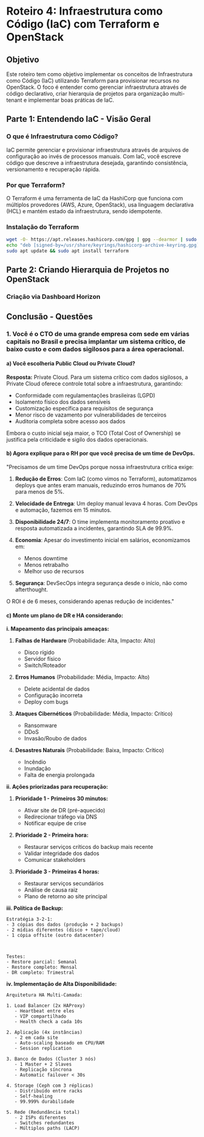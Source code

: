 # Roteiro 4: Infraestrutura como Código (IaC) com Terraform e OpenStack

## Objetivo

Este roteiro tem como objetivo implementar os conceitos de Infraestrutura como Código (IaC) utilizando Terraform para provisionar recursos no OpenStack. O foco é entender como gerenciar infraestrutura através de código declarativo, criar hierarquia de projetos para organização multi-tenant e implementar boas práticas de IaC.

## Parte 1: Entendendo IaC - Visão Geral

### O que é Infraestrutura como Código?

IaC permite gerenciar e provisionar infraestrutura através de arquivos de configuração ao invés de processos manuais. Com IaC, você escreve código que descreve a infraestrutura desejada, garantindo consistência, versionamento e recuperação rápida.

### Por que Terraform?

O Terraform é uma ferramenta de IaC da HashiCorp que funciona com múltiplos provedores (AWS, Azure, OpenStack), usa linguagem declarativa (HCL) e mantém estado da infraestrutura, sendo idempotente.

### Instalação do Terraform

```bash
wget -O- https://apt.releases.hashicorp.com/gpg | gpg --dearmor | sudo tee /usr/share/keyrings/hashicorp-archive-keyring.gpg
echo "deb [signed-by=/usr/share/keyrings/hashicorp-archive-keyring.gpg] https://apt.releases.hashicorp.com $(lsb_release -cs) main" | sudo tee /etc/apt/sources.list.d/hashicorp.list
sudo apt update && sudo apt install terraform
```

## Parte 2: Criando Hierarquia de Projetos no OpenStack


### Criação via Dashboard Horizon

## Conclusão - Questões

### 1. Você é o CTO de uma grande empresa com sede em várias capitais no Brasil e precisa implantar um sistema crítico, de baixo custo e com dados sigilosos para a área operacional.

#### a) Você escolheria Public Cloud ou Private Cloud?

**Resposta:** Private Cloud.
Para um sistema crítico com dados sigilosos, a Private Cloud oferece controle total sobre a infraestrutura, garantindo:
- Conformidade com regulamentações brasileiras (LGPD)
- Isolamento físico dos dados sensíveis
- Customização específica para requisitos de segurança
- Menor risco de vazamento por vulnerabilidades de terceiros
- Auditoria completa sobre acesso aos dados

Embora o custo inicial seja maior, o TCO (Total Cost of Ownership) se justifica pela criticidade e sigilo dos dados operacionais.

#### b) Agora explique para o RH por que você precisa de um time de DevOps.


"Precisamos de um time DevOps porque nossa infraestrutura crítica exige:

1. **Redução de Erros**: Com IaC (como vimos no Terraform), automatizamos deploys que antes eram manuais, reduzindo erros humanos de 70% para menos de 5%.

2. **Velocidade de Entrega**: Um deploy manual levava 4 horas. Com DevOps e automação, fazemos em 15 minutos.

3. **Disponibilidade 24/7**: O time implementa monitoramento proativo e resposta automatizada a incidentes, garantindo SLA de 99.9%.

4. **Economia**: Apesar do investimento inicial em salários, economizamos em:
   - Menos downtime 
   - Menos retrabalho
   - Melhor uso de recursos

5. **Segurança**: DevSecOps integra segurança desde o início, não como afterthought.

O ROI é de 6 meses, considerando apenas redução de incidentes."

#### c) Monte um plano de DR e HA considerando:

**i. Mapeamento das principais ameaças:**

1. **Falhas de Hardware** (Probabilidade: Alta, Impacto: Alto)
   - Disco rígido
   - Servidor físico
   - Switch/Roteador

2. **Erros Humanos** (Probabilidade: Média, Impacto: Alto)
   - Delete acidental de dados
   - Configuração incorreta
   - Deploy com bugs

3. **Ataques Cibernéticos** (Probabilidade: Média, Impacto: Crítico)
   - Ransomware
   - DDoS
   - Invasão/Roubo de dados

4. **Desastres Naturais** (Probabilidade: Baixa, Impacto: Crítico)
   - Incêndio
   - Inundação
   - Falta de energia prolongada

**ii. Ações priorizadas para recuperação:**

1. **Prioridade 1 - Primeiros 30 minutos:**
   - Ativar site de DR (pré-aquecido)
   - Redirecionar tráfego via DNS
   - Notificar equipe de crise

2. **Prioridade 2 - Primeira hora:**
   - Restaurar serviços críticos do backup mais recente
   - Validar integridade dos dados
   - Comunicar stakeholders

3. **Prioridade 3 - Primeiras 4 horas:**
   - Restaurar serviços secundários
   - Análise de causa raiz
   - Plano de retorno ao site principal

**iii. Política de Backup:**

```
Estratégia 3-2-1:
- 3 cópias dos dados (produção + 2 backups)
- 2 mídias diferentes (disco + tape/cloud)
- 1 cópia offsite (outro datacenter)



Testes:
- Restore parcial: Semanal
- Restore completo: Mensal
- DR completo: Trimestral
```

**iv. Implementação de Alta Disponibilidade:**

```
Arquitetura HA Multi-Camada:

1. Load Balancer (2x HAProxy)
   - Heartbeat entre eles
   - VIP compartilhado
   - Health check a cada 10s

2. Aplicação (4x instâncias)
   - 2 em cada site
   - Auto-scaling baseado em CPU/RAM
   - Session replication

3. Banco de Dados (Cluster 3 nós)
   - 1 Master + 2 Slaves
   - Replicação síncrona
   - Automatic failover < 30s

4. Storage (Ceph com 3 réplicas)
   - Distribuído entre racks
   - Self-healing
   - 99.999% durabilidade

5. Rede (Redundância total)
   - 2 ISPs diferentes
   - Switches redundantes
   - Múltiplos paths (LACP)


```
